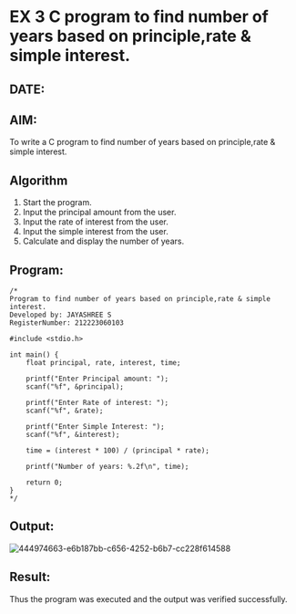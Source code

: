 # EX 3 C program to find number of years based on principle,rate & simple interest.
## DATE:
## AIM:
To write a C program to find number of years based on principle,rate & simple interest.

## Algorithm
1. Start the program.
2. Input the principal amount from the user.
3. Input the rate of interest from the user.
4. Input the simple interest from the user.
5. Calculate and display the number of years.

## Program:
```
/*
Program to find number of years based on principle,rate & simple interest.
Developed by: JAYASHREE S
RegisterNumber: 212223060103

#include <stdio.h>

int main() {
    float principal, rate, interest, time;

    printf("Enter Principal amount: ");
    scanf("%f", &principal);

    printf("Enter Rate of interest: ");
    scanf("%f", &rate);

    printf("Enter Simple Interest: ");
    scanf("%f", &interest);

    time = (interest * 100) / (principal * rate);

    printf("Number of years: %.2f\n", time);

    return 0;
}  
*/
```

## Output:

![444974663-e6b187bb-c656-4252-b6b7-cc228f614588](https://github.com/user-attachments/assets/a5bec98e-0719-473e-a03d-fea1202aad4a)


## Result:
Thus the program was executed and the output was verified successfully.
